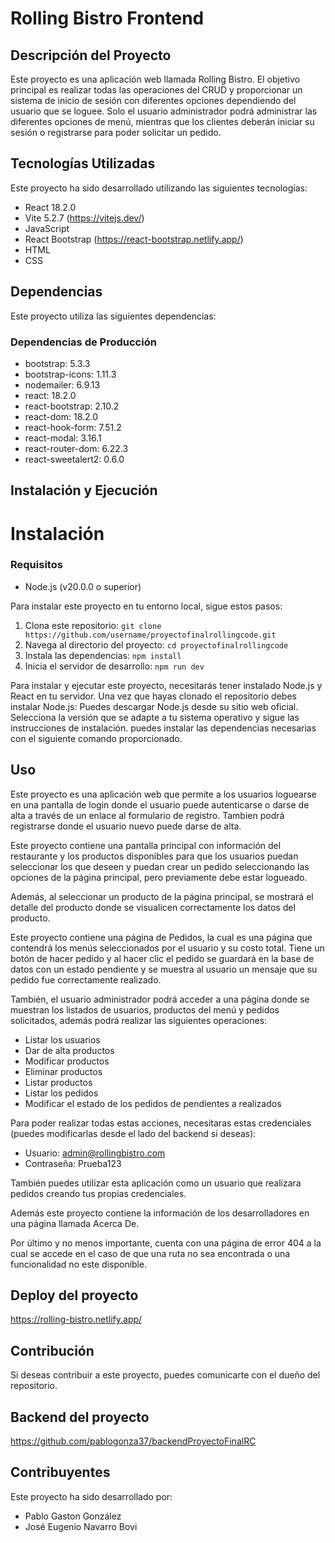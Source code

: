 # Rolling Bistro Frontend

## Descripción del Proyecto

Este proyecto es una aplicación web llamada Rolling Bistro. El objetivo principal es realizar todas las operaciones del CRUD y proporcionar un sistema de inicio de sesión con diferentes opciones dependiendo del usuario que se loguee. Solo el usuario administrador podrá administrar las diferentes opciones de menú, mientras que los clientes deberán iniciar su sesión o registrarse para poder solicitar un pedido.


## Tecnologías Utilizadas

Este proyecto ha sido desarrollado utilizando las siguientes tecnologías:

- React 18.2.0
- Vite 5.2.7 (https://vitejs.dev/)
- JavaScript
- React Bootstrap (https://react-bootstrap.netlify.app/)
- HTML
- CSS

## Dependencias

Este proyecto utiliza las siguientes dependencias:

### Dependencias de Producción

- bootstrap: 5.3.3
- bootstrap-icons: 1.11.3
- nodemailer: 6.9.13
- react: 18.2.0
- react-bootstrap: 2.10.2
- react-dom: 18.2.0
- react-hook-form: 7.51.2
- react-modal: 3.16.1
- react-router-dom: 6.22.3
- react-sweetalert2: 0.6.0

## Instalación y Ejecución

# Instalación
### Requisitos

- Node.js (v20.0.0 o superior)

Para instalar este proyecto en tu entorno local, sigue estos pasos:

1. Clona este repositorio: `git clone https://github.com/username/proyectofinalrollingcode.git`
2. Navega al directorio del proyecto: `cd proyectofinalrollingcode`
3. Instala las dependencias: `npm install`
4. Inicia el servidor de desarrollo: `npm run dev`

Para instalar y ejecutar este proyecto, necesitarás tener instalado Node.js y React en tu servidor. Una vez que hayas clonado el repositorio debes instalar Node.js: Puedes descargar Node.js desde su sitio web oficial. Selecciona la versión que se adapte a tu sistema operativo y sigue las instrucciones de instalación.
puedes instalar las dependencias necesarias con el siguiente comando proporcionado.

## Uso

Este proyecto es una aplicación web que permite a los usuarios loguearse en una pantalla de login donde el usuario puede autenticarse o darse de alta a través de un enlace al formulario de registro.
Tambien podrá registrarse donde el usuario nuevo puede darse de alta.

Este proyecto contiene una pantalla principal con información del restaurante y los productos disponibles para que los usuarios puedan
seleccionar los que deseen y puedan crear un pedido seleccionando las opciones de la página principal, pero previamente debe estar logueado.

Además, al seleccionar un producto de la página principal, se mostrará el detalle del producto donde se visualicen correctamente los datos del producto.

Este proyecto contiene una página de Pedidos, la cual es una página que contendrá los menús seleccionados por el usuario y su costo total. Tiene un botón de
hacer pedido y al hacer clic el pedido se guardará en la base de datos con un estado pendiente y se muestra al usuario un mensaje que su pedido fue correctamente realizado.

También, el usuario administrador podrá acceder a una página donde se muestran los listados de usuarios,
productos del menú y pedidos solicitados, además podrá realizar las siguientes operaciones:

- Listar los usuarios
- Dar de alta productos
- Modificar productos
- Eliminar productos
- Listar productos
- Listar los pedidos
- Modificar el estado de los pedidos de pendientes a realizados

Para poder realizar todas estas acciones, necesitaras estas credenciales (puedes modificarlas desde el lado del backend si deseas):
- Usuario: admin@rollingbistro.com
- Contraseña: Prueba123

También puedes utilizar esta aplicación como un usuario que realizara pedidos creando tus propias credenciales.

Además este proyecto contiene la información de los desarrolladores en una página llamada Acerca De.

Por último y no menos importante, cuenta con una página de error 404 a la cual se accede en el caso de que una ruta no sea encontrada o una funcionalidad no este disponible.

## Deploy del proyecto

https://rolling-bistro.netlify.app/

## Contribución

Si deseas contribuir a este proyecto, puedes comunicarte con el dueño del repositorio.

## Backend del proyecto

https://github.com/pablogonza37/backendProyectoFinalRC

## Contribuyentes
Este proyecto ha sido desarrollado por:
- Pablo Gaston González
- José Eugenio Navarro Bovi
